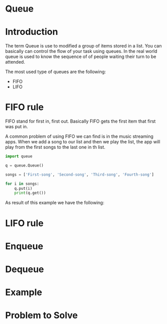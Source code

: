 # Queue
# Introduction
The term Queue is use to modified a group of items stored in a list. You can basically can control the flow of your task using queues. In the real world queue is used to know the sequence of of people waiting their turn to be attended.

The most used type of queues are the following:
- FIFO
- LIFO
  
# FIFO rule
FIFO stand for first in, first out. Basically FIFO gets the first item that first was put in.

A common problem of using FIFO we can find is in the music streaming apps. When we add a song to our list and then we play the list, the app will play from the first songs to the last one in th list.                              

```python
import queue

q = queue.Queue()

songs = ['First-song', 'Second-song', 'Third-song', 'Fourth-song']

for i in songs:
    q.put(i)
    print(q.get())
```

As result of this example we have the following:




# LIFO rule
# Enqueue
# Dequeue
# Example
# Problem to Solve

